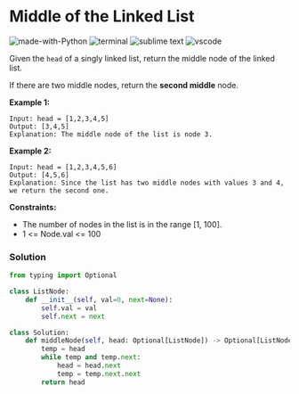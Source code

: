 # Middle of the Linked List
![made-with-Python](https://img.shields.io/badge/Made%20with-Python-007396.svg)
![terminal](https://img.shields.io/badge/Windows%20Terminal-4D4D4D?logo=windows%20terminal&logoColor=white)
![sublime text](https://img.shields.io/badge/sublime_text-%23575757.svg?logo=sublime-text&logoColor=important)
![vscode](https://img.shields.io/badge/Visual_Studio_Code-0078D4?logo=visual%20studio%20code&logoColor=white)

Given the `head` of a singly linked list, return the middle node of the linked list.

If there are two middle nodes, return the **second middle** node.

__Example 1:__
```
Input: head = [1,2,3,4,5]
Output: [3,4,5]
Explanation: The middle node of the list is node 3.
```
__Example 2:__
```
Input: head = [1,2,3,4,5,6]
Output: [4,5,6]
Explanation: Since the list has two middle nodes with values 3 and 4, we return the second one.
```

__Constraints:__
- The number of nodes in the list is in the range [1, 100].
- 1 <= Node.val <= 100

### Solution
```py
from typing import Optional

class ListNode:
    def __init__(self, val=0, next=None):
        self.val = val
        self.next = next

class Solution:
    def middleNode(self, head: Optional[ListNode]) -> Optional[ListNode]:
        temp = head
        while temp and temp.next:
            head = head.next
            temp = temp.next.next
        return head
```